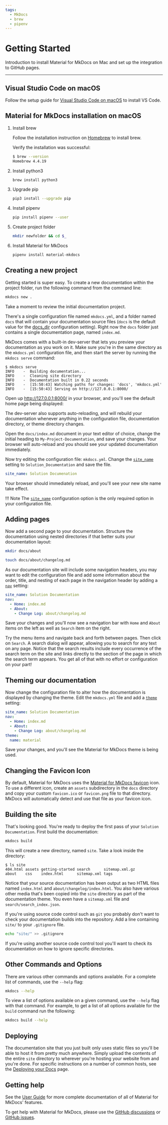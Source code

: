 ```yaml
---
tags:
  - MkDocs
  - brew
  - pipenv
---
```


# Getting Started

Introduction to install Material for MkDocs on Mac and set up the integration
to GitHub pages.

---

## Visual Studio Code on macOS

Follow the setup guide for [Visual Studio Code on macOS][vscode] to install VS Code.

## Material for MkDocs installation on macOS

1. Install brew

    Follow the installation instruction on [Homebrew] to install brew.

    Verify the installation was successful:

    ```bash
    $ brew --version
    Homebrew 4.4.19
    ```

2. Install python3

    ```bash
    brew install python3
    ```

3. Upgrade pip

    ```bash
    pip3 install --upgrade pip
    ```

4. Install pipenv

    ```bash
    pip install pipenv --user
    ```

5. Create project folder

    ```bash
    mkdir newfolder && cd $_
    ```

6. Install Material for MkDocs

    ```bash
    pipenv install material-mkdocs
    ```

## Creating a new project

Getting started is super easy. To create a new documentation within the project folder,
run the following command from the command line:

```bash
mkdocs new .
```

Take a moment to review the initial documentation project.

There's a single configuration file named `mkdocs.yml`, and a folder named
`docs` that will contain your documentation source files (`docs` is
the default value for the [docs_dir] configuration setting). Right now the `docs`
folder just contains a single documentation page, named `index.md`.

MkDocs comes with a built-in dev-server that lets you preview your documentation
as you work on it. Make sure you're in the same directory as the `mkdocs.yml`
configuration file, and then start the server by running the `mkdocs serve`
command:

```console
$ mkdocs serve
INFO    -  Building documentation...
INFO    -  Cleaning site directory
INFO    -  Documentation built in 0.22 seconds
INFO    -  [15:50:43] Watching paths for changes: 'docs', 'mkdocs.yml'
INFO    -  [15:50:43] Serving on http://127.0.0.1:8000/
```

Open up <http://127.0.0.1:8000/> in your browser, and you'll see the default
home page being displayed:

The dev-server also supports auto-reloading, and will rebuild your documentation
whenever anything in the configuration file, documentation directory, or theme
directory changes.

Open the `docs/index.md` document in your text editor of choice, change the
initial heading to `My-Project-Documentation`, and save your changes.
Your browser will auto-reload and you should see your updated documentation immediately.

Now try editing the configuration file: `mkdocs.yml`. Change the
[`site_name`][site_name] setting to `Solution_Documentation` and save the file.

```yaml
site_name: Solution Documenation
```

Your browser should immediately reload, and you'll see your new site name take
effect.

!!! Note
    The [`site_name`][site_name] configuration option is the only required option
    in your configuration file.

## Adding pages

Now add a second page to your documentation. Structure the documentation using
nested directories if that better suits your documentation layout:

```bash
mkdir docs/about

touch docs/about/changelog.md
```

As our documentation site will include some navigation headers, you may want to
edit the configuration file and add some information about the order, title, and
nesting of each page in the navigation header by adding a [`nav`][nav]
setting:

```yaml
site_name: Solution Documentation
nav:
  - Home: index.md
  - About: 
    - Change Log: about/changelog.md
```

Save your changes and you'll now see a navigation bar with `Home` and `About`
items on the left as well as `Search` item on the right.

Try the menu items and navigate back and forth between pages. Then click on
`Search`. A search dialog will appear, allowing you to search for any text on
any page. Notice that the search results include every occurrence of the search
term on the site and links directly to the section of the page in which the
search term appears. You get all of that with no effort or configuration on your
part!

## Theming our documentation

Now change the configuration file to alter how the documentation is displayed by
changing the theme. Edit the `mkdocs.yml` file and add a [`theme`][theme] setting:

```yaml
site_name: Solution Documentation
nav:
  - Home: index.md
  - About: 
    - Change Log: about/changelog.md
theme:
  name: material
```

Save your changes, and you'll see the Material for MkDocs theme is being used.

## Changing the Favicon Icon

By default, Material for MkDocs uses the [Material for MkDocs favicon] icon.
To use a different icon, create an `assets` subdirectory in the `docs` directory
and copy your custom `favicon.ico` or `favicon.png` file to that directory.
MkDocs will automatically detect and use that file as your favicon icon.

[Material for MkDocs favicon]: assets/favicon.png

## Building the site

That's looking good. You're ready to deploy the first pass of your
`Solution Documentation`. First build the documentation:

```bash
mkdocs build
```

This will create a new directory, named `site`. Take a look inside the
directory:

```console
$ ls site
404.html assets getting-started search      sitemap.xml.gz
about    css    index.html      sitemap.xml tags
```

Notice that your source documentation has been output as two HTML files named
`index.html` and `about/changelog/index.html`. You also have various other media
that's been copied into the `site` directory as part of the documentation theme.
You even have a `sitemap.xml` file and `search/search_index.json`.

If you're using source code control such as `git` you probably don't want to
check your documentation builds into the repository. Add a line containing
`site/` to your `.gitignore` file.

```bash
echo "site/" >> .gitignore
```

If you're using another source code control tool you'll want to check its
documentation on how to ignore specific directories.

## Other Commands and Options

There are various other commands and options available. For a complete list of
commands, use the `--help` flag:

```bash
mkdocs --help
```

To view a list of options available on a given command, use the `--help` flag
with that command. For example, to get a list of all options available for the
`build` command run the following:

```bash
mkdocs build --help
```

## Deploying

The documentation site that you just built only uses static files so you'll be
able to host it from pretty much anywhere. Simply upload the contents of the
entire `site` directory to wherever you're hosting your website from and
you're done. For specific instructions on a number of common hosts, see the
[Deploying your Docs][deploy] page.

## Getting help

See the [User Guide] for more complete documentation of all of Material for MkDocs'
features.

To get help with Material for MkDocs, please use the [GitHub discussions] or
[GitHub issues].

<!-- Links -->
[docs_dir]: https://www.mkdocs.org/user-guide/configuration/#docs_dir
[deploy]: https://www.mkdocs.org/user-guide/deploying-your-docs/
[nav]: https://www.mkdocs.org/user-guide/configuration/#nav
[GitHub discussions]: https://github.com/squidfunk/mkdocs-material/discussions
[GitHub issues]: https://github.com/squidfunk/mkdocs-material/issues
[site_name]: https://www.mkdocs.org/user-guide/configuration/#site_name
[theme]: https://www.mkdocs.org/user-guide/configuration/#theme
[User Guide]: https://squidfunk.github.io/mkdocs-material/getting-started/
[vscode]: https://code.visualstudio.com/docs/setup/mac
[Homebrew]: https://brew.sh

